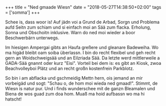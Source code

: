 +++
title = "Ned gmaade Wiesn"
date = "2018-05-27T14:38:50+02:00"
tags = ['somma']
+++

Schee is, dass woor is! Auf jädn voi a Grund de Arbad, Sorgn und Problema aufd Seitn zum schiam und si einfach moi an Sää zum flacka. Erholung, Sonna und Obschoitn inklusive. Warn do ned moi wieder a boor Beschwerbärn unterwegs.

<!--more-->

Im hiesigen Ampergai gibts an Haufa greßere und gleanare Badeweiha. Wo ma higäd bleibt oam soiba überlassn. I bin do recht flexibel und geh recht gern an Woidschweigsää und an Eilzriada Sää. Da letzte werd mittlerweile a GADA-Sää gnannt oder kurz "Eisi". Vorteil bei dem is: es gibt an Kiosk, zwoa Beachvolleyboi Plätz und an recht großn kostenfrein Parkblotz.

So bin i am abflacka und gschmeidig Mettn hern, ois jemand an mir vorbeigäd und sogt: "Schau o, de hom moi wieda ned gmaad!". Stimmt, de Wiesn is natur pur. Und i finds wunderschee mit de ganzn Bleamalen und Biena de wos guad zum doa hom. Muaß ma hoid aufbassn wo ma hi hatscht!
